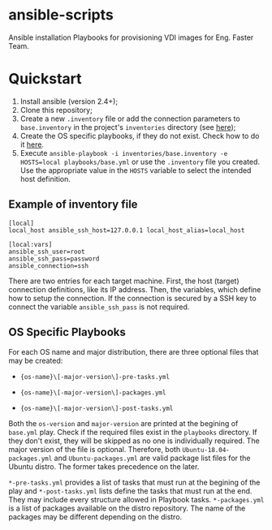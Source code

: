 # ansible-scripts

Ansible installation Playbooks for provisioning VDI images for Eng. Faster Team.

# Quickstart

1. Install ansible (version 2.4+);
2. Clone this repository;
3. Create a new `.inventory` file or add the connection parameters to `base.inventory` in the project's `inventories` directory (see [here](#example-of-inventory-file));
4. Create the OS specific playbooks, if they do not exist. Check how to do it [here](#os-specific-playbooks).
4. Execute `ansible-playbook -i inventories/base.inventory -e HOSTS=local playbooks/base.yml` or use the `.inventory` file you created. Use the appropriate value
in the `HOSTS` variable to select the intended host definition.

## Example of inventory file

```
[local]
local_host ansible_ssh_host=127.0.0.1 local_host_alias=local_host

[local:vars]
ansible_ssh_user=root
ansible_ssh_pass=password
ansible_connection=ssh 
```

There are two entries for each target machine. First, the host (target) connection definitions, like its IP address. Then, the variables, which
define how to setup the connection. If the connection is secured by a SSH key to connect the variable `ansible_ssh_pass` is not required.


## OS Specific Playbooks

For each OS name and major distribution, there are three optional files that may be created:

* `{os-name}\[-major-version\]-pre-tasks.yml`

* `{os-name}\[-major-version\]-packages.yml`

* `{os-name}\[-major-version\]-post-tasks.yml`

Both the `os-version` and `major-version` are printed at the begining of `base.yml` play. Check if the required files exist in the `playbooks` directory.
If they don't exist, they will be skipped as no one is individually required. The major version of the file is optional. Therefore, both 
`Ubuntu-18.04-packages.yml` and `Ubuntu-packages.yml` are valid package list files for the Ubuntu distro. The former takes precedence on the later. 

`*-pre-tasks.yml` provides a list of tasks that must run at the begining of the play and `*-post-tasks.yml` lists define the tasks that must run at the end. They
may include every structure allowed in Playbook tasks. `*-packages.yml` is a list of packages available on the distro repository. The name of the packages may
be different depending on the distro. 
